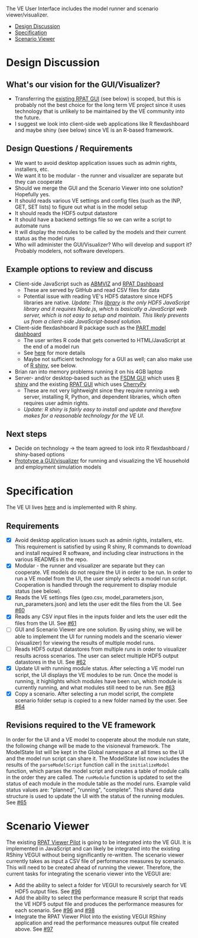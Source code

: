 The VE User Interface includes the model runner and scenario viewer/visualizer.
  - [Design Discussion](#design-discussion)
  - [Specification](#specification)
  - [Scenario Viewer](#scenario-viewer)

# Design Discussion

## What's our vision for the GUI/Visualizer?
  - Transferring the [existing RPAT GUI](https://planningtools.transportation.org/files/63.pdf) (see below) is scoped, but this is probably not the best choice for the long term VE project since it uses technology that is unlikely to be maintained by the VE community into the future.
  - I suggest we look into client-side web applications like R flexdashboard and maybe shiny (see below) since VE is an R-based framework.

## Design Questions / Requirements
  - We want to avoid desktop application issues such as admin rights, installers, etc.
  - We want it to be modular - the runner and visualizer are separate but they can cooperate
  - Should we merge the GUI and the Scenario Viewer into one solution?  Hopefully yes.
  - It should reads various VE settings and config files (such as the INP, GET, SET lists) to figure out what is in the model setup
  - It should reads the HDF5 output datastore
  - It should have a backend settings file so we can write a script to automate runs
  - It will display the modules to be called by the models and their current status as the model runs
  - Who will administer the GUI/Visualizer?  Who will develop and support it?  Probably modelers, not software developers.

## Example options to review and discuss
  - Client-side JavaScript such as [ABMVIZ](http://rsginc.github.io/ABMVIZ) and [RPAT Dashboard](http://gregorbj.github.io/RPAT_Viewer_Pilot/VizRPAT)
    - These are served by GitHub and read CSV files for data 
    - Potential issue with reading VE's HDF5 datastore since HDF5 libraries are native.  *Update: This [library](https://github.com/HDF-NI/hdf5.node) is the only HDF5 JavaScript library and it requires Node.js, which is basically a JavaScript web server, which is not easy to setup and maintain.  This likely prevents us from a client-side JavaScript-based solution.*
  - Client-side flexdashboard R package such as the [PART model dashboard](http://rsginc.github.io/part_model)
    - The user writes R code that gets converted to HTML/JavaScript at the end of a model run
    - See [here](http://rsginc.github.io/part_model/Modeling%20Knowledge%20Sharing%20--%20PART%20Dashboard.pptx) for more details
    - Maybe not sufficient technology for a GUI as well; can also make use of [R shiny](https://shiny.rstudio.com/), see below.
   - Brian ran into memory problems running it on his 4GB laptop
  - Server- and/or desktop-based such as the [FSDM GUI](https://github.com/gregorbj/FSDM_GUI/blob/master/documentation/FSDM_Users_Guide_20161116.docx) which uses [R shiny](https://shiny.rstudio.com/) and the existing [RPAT GUI](https://planningtools.transportation.org/files/63.pdf) which uses [CherryPy](http://cherrypy.org)
    - These are not very lightweight since they require running a web server, installing R, Python, and dependent libraries, which often requires user admin rights.
    - *Update: R shiny is fairly easy to install and update and therefore makes for a reasonable technology for the VE UI.*

## Next steps
  - Decide on technology -> the team agreed to look into R flexdashboard / shiny-based options
  - [Prototype a GUI/visualizer](https://github.com/gregorbj/VisionEval/issues/46) for running and visualizing the VE household and employment simulation models
  
# Specification
The VE UI lives [here](https://github.com/gregorbj/VisionEval/tree/master/sources/VEGUI) and is implemented with R shiny.

## Requirements
  - [x] Avoid desktop application issues such as admin rights, installers, etc.  This requirement is satisfied by using R shiny, R commands to download and install required R software, and including clear instructions in the various READMEs in the repo.
  - [x] Modular - the runner and visualizer are separate but they can cooperate.  VE models do not require the UI in order to be run.  In order to run a VE model from the UI, the user simply selects a model run script.  Cooperation is handled through the requirement to display module status (see below).
  - [x] Reads the VE settings files (geo.csv, model_parameters.json, run_parameters.json) and lets the user edit the files from the UI.  See [#60](https://github.com/gregorbj/VisionEval/issues/60)
  - [x] Reads any CSV input files in the inputs folder and lets the user edit the files from the UI.  See [#61](https://github.com/gregorbj/VisionEval/issues/61)
  - [ ] GUI and Scenario Viewer are one solution.  By using shiny, we will be able to implement the UI for running models and the scenario viewer (visualizer) for viewing the results of multiple model runs. 
  - [ ] Reads HDF5 output datastores from multiple runs in order to visualizer results across scenarios.  The user can select multiple HDF5 output datastores in the UI.  See [#62](https://github.com/gregorbj/VisionEval/issues/62)
  - [x] Update UI with running module status.  After selecting a VE model run script, the UI displays the VE modules to be run.  Once the model is running, it highlights which modules have been run, which module is currently running, and what modules still need to be run.  See [#63](https://github.com/gregorbj/VisionEval/issues/63)
  - [x] Copy a scenario.  After selecting a run model script, the complete scenario folder setup is copied to a new folder named by the user.  See [#64](https://github.com/gregorbj/VisionEval/issues/64)

## Revisions required to the VE framework
In order for the UI and a VE model to cooperate about the module run state, the following change will be made to the visioneval framework.  The ModelState list will be kept in the Global namespace at all times so the UI and the model run script can share it.  The ModelState list now includes the results of the `parseModelScript` function call in the `initializeModel` function, which parses the model script and creates a table of module calls in the order they are called.  The `runModule` function is updated to set the status of each module in the module table as the model runs.  Example valid status values are: "planned", "running", "complete".  This shared data structure is used to update the UI with the status of the running modules.  See [#65](https://github.com/gregorbj/VisionEval/issues/65)

# Scenario Viewer
The existing [RPAT Viewer Pilot](https://github.com/gregorbj/RPAT_Viewer_Pilot) is going to be integrated into the VE GUI.  It is implemented in JavaScript and can likely be integrated into the existing RShiny VEGUI without being significantly re-written.  The scenario viewer currently takes as input a CSV file of performance measures by scenario.  This will need to be created ahead of running the viewer.  Therefore, the current tasks for integrating the scenario viewer into the VEGUI are:
  - Add the ability to select a folder for VEGUI to recursively search for VE HDF5 output files.  See [#96](https://github.com/gregorbj/VisionEval/issues/96)
  - Add the ability to select the performance measure R script that reads the VE HDF5 output file and produces the performance measures for each scenario. See [#96](https://github.com/gregorbj/VisionEval/issues/96) and [#98](https://github.com/gregorbj/VisionEval/issues/98)
  - Integrate the RPAT Viewer Pilot into the existing VEGUI RShiny application and read the performance measures output file created above. See [#97](https://github.com/gregorbj/VisionEval/issues/97)

